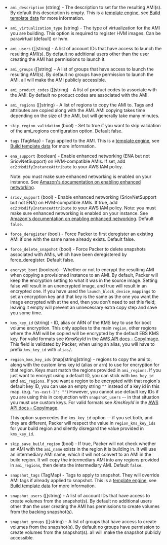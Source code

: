 <!-- Code generated from the comments of the AMIConfig struct in builder/amazon/common/ami_config.go; DO NOT EDIT MANUALLY -->

-   `ami_description` (string) - The description to set for the resulting
    AMI(s). By default this description is empty.  This is a
    [template engine](/docs/templates/engine.html), see [Build template
    data](#build-template-data) for more information.
    
-   `ami_virtualization_type` (string) - The type of virtualization for the AMI
    you are building. This option is required to register HVM images. Can be
    paravirtual (default) or hvm.
    
-   `ami_users` ([]string) - A list of account IDs that have access to
    launch the resulting AMI(s). By default no additional users other than the
    user creating the AMI has permissions to launch it.
    
-   `ami_groups` ([]string) - A list of groups that have access to
    launch the resulting AMI(s). By default no groups have permission to launch
    the AMI. all will make the AMI publicly accessible.
    
-   `ami_product_codes` ([]string) - A list of product codes to
    associate with the AMI. By default no product codes are associated with the
    AMI.
    
-   `ami_regions` ([]string) - A list of regions to copy the AMI to.
    Tags and attributes are copied along with the AMI. AMI copying takes time
    depending on the size of the AMI, but will generally take many minutes.
    
-   `skip_region_validation` (bool) - Set to true if you want to skip
    validation of the ami_regions configuration option. Default false.
    
-   `tags` (TagMap) - Tags applied to the AMI. This is a
    [template engine](/docs/templates/engine.html), see [Build template
    data](#build-template-data) for more information.
    
-   `ena_support` (boolean) - Enable enhanced networking (ENA but not SriovNetSupport) on
    HVM-compatible AMIs. If set, add `ec2:ModifyInstanceAttribute` to your
    AWS IAM policy.
    
    Note: you must make sure enhanced networking is enabled on your
    instance. See [Amazon's documentation on enabling enhanced
    networking](https://docs.aws.amazon.com/AWSEC2/latest/UserGuide/enhanced-networking.html#enabling_enhanced_networking).
    
-   `sriov_support` (bool) - Enable enhanced networking (SriovNetSupport but not ENA) on
    HVM-compatible AMIs. If true, add `ec2:ModifyInstanceAttribute` to your
    AWS IAM policy. Note: you must make sure enhanced networking is enabled
    on your instance. See [Amazon's documentation on enabling enhanced
    networking](https://docs.aws.amazon.com/AWSEC2/latest/UserGuide/enhanced-networking.html#enabling_enhanced_networking).
    Default `false`.
    
-   `force_deregister` (bool) - Force Packer to first deregister an existing
    AMI if one with the same name already exists. Default false.
    
-   `force_delete_snapshot` (bool) - Force Packer to delete snapshots
    associated with AMIs, which have been deregistered by force_deregister.
    Default false.
    
-   `encrypt_boot` (boolean) - Whether or not to encrypt the resulting AMI when
    copying a provisioned instance to an AMI. By default, Packer will keep the
    encryption setting to what it was in the source image. Setting false will
    result in an unencrypted image, and true will result in an encrypted one.
    If you have used the `launch_block_device_mappings` to set an encryption
    key and that key is the same as the one you want the image encrypted with
    at the end, then you don't need to set this field; leaving it empty will
    prevent an unnecessary extra copy step and save you some time.
    
-   `kms_key_id` (string) - ID, alias or ARN of the KMS key to use for boot volume encryption. This
    only applies to the main `region`, other regions where the AMI will be
    copied will be encrypted by the default EBS KMS key. For valid formats
    see *KmsKeyId* in the [AWS API docs -
    CopyImage](https://docs.aws.amazon.com/AWSEC2/latest/APIReference/API_CopyImage.html).
    This field is validated by Packer, when using an alias, you will have to
    prefix `kms_key_id` with `alias/`.
    
-   `region_kms_key_ids` (map[string]string) - regions to copy the ami to, along with the custom kms key id (alias or
    arn) to use for encryption for that region. Keys must match the regions
    provided in `ami_regions`. If you just want to encrypt using a default
    ID, you can stick with `kms_key_id` and `ami_regions`. If you want a
    region to be encrypted with that region's default key ID, you can use an
    empty string `""` instead of a key id in this map. (e.g. `"us-east-1":
    ""`) However, you cannot use default key IDs if you are using this in
    conjunction with `snapshot_users` -- in that situation you must use
    custom keys. For valid formats see *KmsKeyId* in the [AWS API docs -
    CopyImage](https://docs.aws.amazon.com/AWSEC2/latest/APIReference/API_CopyImage.html).
    
    This option supercedes the `kms_key_id` option -- if you set both, and
    they are different, Packer will respect the value in
    `region_kms_key_ids` for your build region and silently disregard the
    value provided in `kms_key_id`.
    
-   `skip_save_build_region` (bool) - If true, Packer will not check whether an AMI with the `ami_name` exists
    in the region it is building in. It will use an intermediary AMI name,
    which it will not convert to an AMI in the build region. It will copy
    the intermediary AMI into any regions provided in `ami_regions`, then
    delete the intermediary AMI. Default `false`.
    
-   `snapshot_tags` (TagMap) - Tags to apply to snapshot.
    They will override AMI tags if already applied to snapshot. This is a
    [template engine](../templates/engine.html), see [Build template
    data](#build-template-data) for more information.
    
-   `snapshot_users` ([]string) - A list of account IDs that have
    access to create volumes from the snapshot(s). By default no additional
    users other than the user creating the AMI has permissions to create
    volumes from the backing snapshot(s).
    
-   `snapshot_groups` ([]string) - A list of groups that have access to
    create volumes from the snapshot(s). By default no groups have permission
    to create volumes from the snapshot(s). all will make the snapshot
    publicly accessible.
    